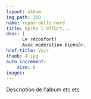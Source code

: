 ```yaml
---
layout: album
img_path: 300
name: repas-dalle-nord
title: Après l'effort...
desc: |
      Le réconfort! 
      Avec modération biensûr.
href-title: Voir
thumb: 4.jpg
auto_increment:
    size: 6
images:
---
```

Description de l'album etc etc